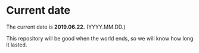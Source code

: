 # Current date

The current date is **2019.06.22.** (YYYY.MM.DD.)

This repository will be good when the world ends, so we will know how long it lasted.